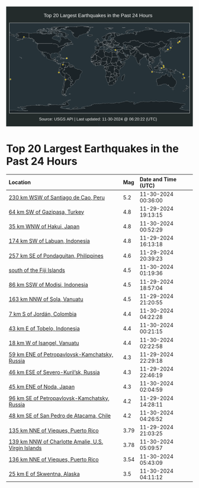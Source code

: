 ![Map](./map.png)

# Top 20 Largest Earthquakes in the Past 24 Hours

| Location | Mag | Date and Time (UTC) |
|:---|:---|:---|
| [230 km WSW of Santiago de Cao, Peru](https://earthquake.usgs.gov/earthquakes/eventpage/us7000nv14) | 5.2 | 11-30-2024 00:36:00 |
| [64 km SW of Gazipaşa, Turkey](https://earthquake.usgs.gov/earthquakes/eventpage/us7000nv00) | 4.8 | 11-29-2024 19:13:15 |
| [35 km WNW of Hakui, Japan](https://earthquake.usgs.gov/earthquakes/eventpage/us7000nv16) | 4.8 | 11-30-2024 00:52:29 |
| [174 km SW of Labuan, Indonesia](https://earthquake.usgs.gov/earthquakes/eventpage/us7000nuyl) | 4.8 | 11-29-2024 16:13:18 |
| [257 km SE of Pondaguitan, Philippines](https://earthquake.usgs.gov/earthquakes/eventpage/us7000nv09) | 4.6 | 11-29-2024 20:39:23 |
| [south of the Fiji Islands](https://earthquake.usgs.gov/earthquakes/eventpage/us7000nv1b) | 4.5 | 11-30-2024 01:19:36 |
| [86 km SSW of Modisi, Indonesia](https://earthquake.usgs.gov/earthquakes/eventpage/us7000nuzz) | 4.5 | 11-29-2024 18:57:04 |
| [163 km NNW of Sola, Vanuatu](https://earthquake.usgs.gov/earthquakes/eventpage/us7000nv0e) | 4.5 | 11-29-2024 21:20:55 |
| [7 km S of Jordán, Colombia](https://earthquake.usgs.gov/earthquakes/eventpage/us7000nv23) | 4.4 | 11-30-2024 04:22:28 |
| [43 km E of Tobelo, Indonesia](https://earthquake.usgs.gov/earthquakes/eventpage/us7000nv11) | 4.4 | 11-30-2024 00:21:15 |
| [18 km W of Isangel, Vanuatu](https://earthquake.usgs.gov/earthquakes/eventpage/us7000nv1l) | 4.4 | 11-30-2024 02:22:58 |
| [59 km ENE of Petropavlovsk-Kamchatsky, Russia](https://earthquake.usgs.gov/earthquakes/eventpage/us7000nv0p) | 4.3 | 11-29-2024 22:29:18 |
| [46 km ESE of Severo-Kuril’sk, Russia](https://earthquake.usgs.gov/earthquakes/eventpage/us7000nv0s) | 4.3 | 11-29-2024 22:46:19 |
| [45 km ENE of Noda, Japan](https://earthquake.usgs.gov/earthquakes/eventpage/us7000nv1j) | 4.3 | 11-30-2024 02:04:59 |
| [96 km SE of Petropavlovsk-Kamchatsky, Russia](https://earthquake.usgs.gov/earthquakes/eventpage/us7000nuxi) | 4.2 | 11-29-2024 14:28:11 |
| [48 km SE of San Pedro de Atacama, Chile](https://earthquake.usgs.gov/earthquakes/eventpage/us7000nv24) | 4.2 | 11-30-2024 04:26:52 |
| [135 km NNE of Vieques, Puerto Rico](https://earthquake.usgs.gov/earthquakes/eventpage/pr2024334000) | 3.79 | 11-29-2024 21:03:25 |
| [139 km NNW of Charlotte Amalie, U.S. Virgin Islands](https://earthquake.usgs.gov/earthquakes/eventpage/pr2024335000) | 3.78 | 11-30-2024 05:09:57 |
| [136 km NNE of Vieques, Puerto Rico](https://earthquake.usgs.gov/earthquakes/eventpage/pr2024335001) | 3.54 | 11-30-2024 05:43:09 |
| [25 km E of Skwentna, Alaska](https://earthquake.usgs.gov/earthquakes/eventpage/ak024fe3hdpg) | 3.5 | 11-30-2024 04:11:12 |
